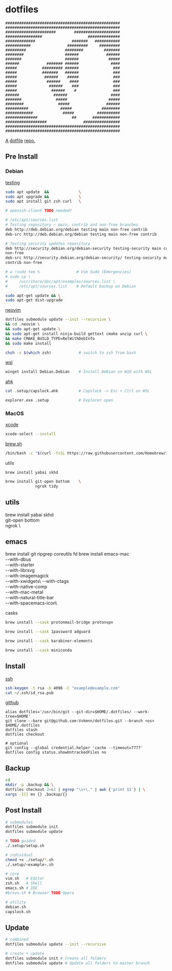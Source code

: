 # dotfiles

```
##################################################
##################################################
######################        ####################
################                    ##############
#############                #######   ###########
###########                #########     #########
#########                 ########         #######
########                  ######            ######
#######                   ######             #####
######            ####### ######              ####
#####           ######### ######               ###
#####           #######   ######               ###
#####            ######    #####               ###
#####             ######    ####               ###
#####              ######    ###               ###
#####               ######    #                ###
######               ######                   ####
#######               #####                  #####
########               #####                ######
##########              #####             ########
############             #####          ##########
##############               ##       ############
##################                ################
##################################################
##################################################
```

[A](https://medium.com/@webprolific/getting-started-with-dotfiles-43c3602fd789) [dotfile](https://dotfiles.github.io) [repo](https://news.ycombinator.com/item?id=11070797)[.](https://www.atlassian.com/git/tutorials/dotfiles)

## Pre Install

### Debian

[testing](https://wiki.debian.org/LTS)
```sh
sudo apt update  &&             \
sudo apt upgrade &&             \
sudo apt install git zsh curl   \

# openssh-client TODO needed?
```
```sh
# /etc/apt/sources.list
# Testing repository – main, contrib and non-free branches
deb http://deb.debian.org/debian testing main non-free contrib
deb-src http://deb.debian.org/debian testing main non-free contrib

# Testing security updates repository
deb http://security.debian.org/debian-security testing-security main contrib
non-free
deb-src http://security.debian.org/debian-security/ testing-security main
contrib non-free

# w !sudo tee %                # Vim Sudo (Emergencies)
# sudo cp \
#     /usr/share/doc/apt/examples/sources.list \
#     /etc/apt/sources.list    # Default backup on Debian
```
```sh
sudo apt-get update && \
sudo apt-get dist-upgrade 
```

[neovim](https://neovim.io/)
```sh
dotfiles submodule update --init --recursive \
&& cd .neovim \
&& sudo apt-get update \
&& sudo apt-get install ninja-build gettext cmake unzip curl \
&& make CMAKE_BUILD_TYPE=RelWithDebInfo
&& sudo make install
```

```sh
chsh -s $(which zsh)            # switch to zsh from bash
```

[wsl](https://learn.microsoft.com/en-us/windows/wsl/install)
```sh
winget install Debian.Debian    # Install Debian on W10 with WSL
```

[ahk](https://www.autohotkey.com/)
```sh
cat .setup/capslock.ahk         # Capslock -> Esc + Ctrl on WSL 
```
```sh
explorer.exe .setup             # Explorer open 
```

### MacOS

[xcode](https://developer.apple.com/xcode/resources/)
```sh
xcode-select --install
```

[brew.sh](https://brew.sh)
```sh
/bin/bash -c "$(curl -fsSL https://raw.githubusercontent.com/Homebrew/install/HEAD/install.sh)" 
```

utils
```
brew install yabai skhd         
```
```sh
brew install git-open bottom    \
             ngrok tidy 
```

## utils
brew install yabai skhd \
             git-open bottom \
             ngrok \

## emacs
brew install git ripgrep coreutils fd
brew install emacs-mac \
   --with-dbus\
   --with-starter\
   --with-librsvg\
   --with-imagemagick\
   --with-xwidgets\ 
   --with-ctags\
   --with-native-comp\
   --with-mac-metal\
   --with-natural-title-bar\
   --with-spacemacs-icon\

casks
```sh
brew install --cask protonmail-bridge protonvpn
```
```sh
brew install --cask 1password adguard
```
```sh
brew install --cask karabiner-elements          
```
```sh
brew install --cask miniconda
```

## Install

[ssh](https://docs.github.com/en/authentication/connecting-to-github-with-ssh/generating-a-new-ssh-key-and-adding-it-to-the-ssh-agent)
```sh
ssh-keygen -t rsa -b 4096 -C "example@example.com"
cat ~/.ssh/id_rsa.pub
```

[github](https://github.com/Vvkmnn/dotfiles)
```
alias dotfiles='/usr/bin/git --git-dir=$HOME/.dotfiles/ --work-tree=$HOME'
git clone --bare git@github.com:Vvkmnn/dotfiles.git --branch <os> $HOME/.dotfiles
dotfiles stash
dotfiles checkout

# optional
git config --global credential.helper 'cache --timeout=7777'
dotfiles config status.showUntrackedFiles no

```

## Backup

```sh
cd
mkdir -p .backup && \
dotfiles checkout 2>&1 | egrep "\s+\." | awk {'print $1'} | \
xargs -I{} mv {} .backup/{}
```

## Post Install

```sh
# submodules
dotfiles submodule init
dotfiles submodule update

# TODO guided
./.setup/setup.sh

# individual
chmod +x ./setup/*.sh
./.setup/<example>.sh

# core
vim.sh   # Editor
zsh.sh   # Shell
emacs.sh # IDE
#brave.sh # Browser TODO Opera

# utility
debian.sh
capslock.sh
```

## Update

```sh
# combined
dotfiles submodule update --init --recursive

# create + update
dotfiles submodule init # Create all folders 
dotfiles submodule update # Update all folders to master branch
```

